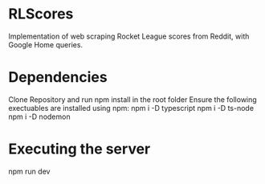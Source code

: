 # RLScores
Implementation of web scraping Rocket League scores from Reddit, with Google Home queries. 

# Dependencies
Clone Repository and run npm install in the root folder
Ensure the following exectuables are installed using npm:
  npm i -D typescript
  npm i -D ts-node
  npm i -D nodemon
  
# Executing the server
npm run dev
